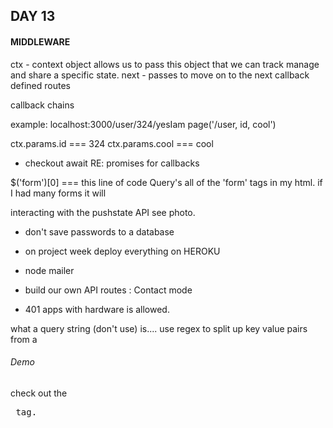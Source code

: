 ##  DAY 13 ##

#### MIDDLEWARE ####

ctx - context object allows us to pass this object that we can track manage and share a specific state.
next - passes to move on to the next callback defined routes

callback chains

example:
localhost:3000/user/324/yesIam
page('/user, id, cool')

ctx.params.id  === 324
ctx.params.cool === cool

* checkout await  RE: promises for callbacks

$('form')[0] === this line of code Query's all of the 'form' tags in my html.  if I had many forms it will

interacting with the pushstate API see photo.

* don't save passwords to a database
* on project week deploy everything on HEROKU

* node mailer 
* build our own API routes : Contact mode
* 401 apps with hardware is allowed.


what a query string (don't use) is....
use regex to split up key value pairs from a


######  Demo

check out the <pre> tag.


